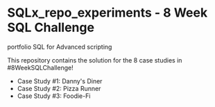 # SQLx_repo_experiments - 8 Week SQL Challenge
portfolio SQL for Advanced scripting

This repository contains the solution for the 8 case studies in #8WeekSQLChallenge!

* Case Study #1: Danny's Diner
* Case Study #2: Pizza Runner
* Case Study #3: Foodie-Fi
